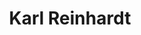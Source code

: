 ---
title: Karl Reinhardt

faction:
  sort: Reinhardt
  given: Reinhardt

parents:
  - name: "Friedrich Reinhardt"
    type: "Father"
  - name: "Helene Reinhardt"
    type: "Mother"
  - name: "Nina Reinhardt"
    type: "Step-Mother"

siblings:
  - name: "Phineas Reinhardt"
    type: Half-brother

char_data:
  - element_title: "Pronouns"
    element: ""
  - element_title: "Race"
    element: ""
  - element_title: "Age"
    element: ""
  - element_title: "Height"
    element: ""
  - element_title: "Hair"
    element: ""
  - element_title: "Skin"
    element: ""
  - element_title: "Eyes"
    element: ""

excerpt: "Karl is a skilled diplomat, driven by desires to uphold his family's legacy in Sen. His failed marriage with Francesca Santini left him cold-hearted, though he conceals his true feelings especially in diplomatic dealings with the Santini family."
---